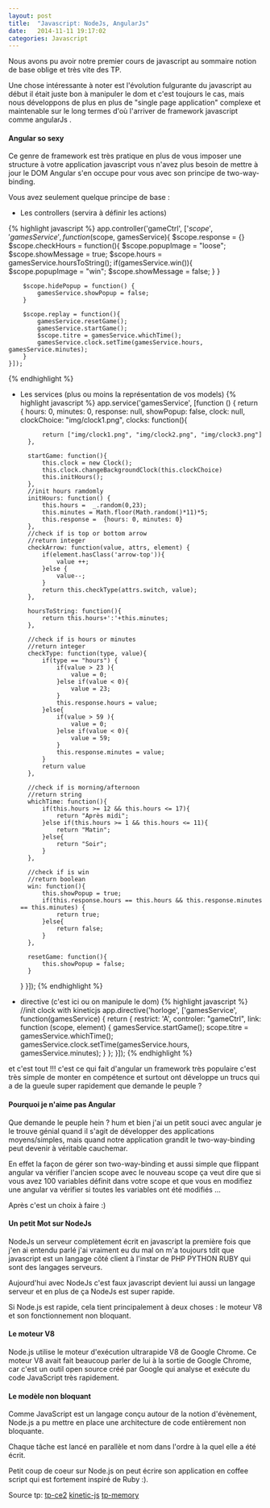```yaml
---
layout: post
title:  "Javascript: NodeJs, AngularJs"
date:   2014-11-11 19:17:02
categories: Javascript
---
```


Nous avons pu avoir notre premier cours de javascript au sommaire notion de base oblige et très vite des TP.

Une chose intéressante à noter est l'évolution fulgurante du javascript au début il était juste bon à manipuler le dom et c'est toujours le cas, mais nous développons de plus en plus de "single page application" complexe et maintenable sur le long termes d'où l'arriver de framework javascript comme angularJs .

#### Angular so sexy

Ce genre de framework est très pratique en plus de vous imposer une structure à votre application javascript vous n'avez plus besoin de mettre à jour le DOM Angular s'en occupe pour vous avec son principe de two-way-binding.

Vous avez seulement quelque principe de base :
* Les controllers (servira à définir les actions)

{% highlight javascript %}
    app.controller('gameCtrl', ['$scope','gamesService', function($scope, gamesService){
        $scope.response = {}
        $scope.checkHours = function(){
            $scope.popupImage = "loose";
            $scope.showMessage = true;
            $scope.hours = gamesService.hoursToString();
            if(gamesService.win()){
                $scope.popupImage = "win";
                $scope.showMessage = false;
            }
        }

        $scope.hidePopup = function() {
            gamesService.showPopup = false;
        }

        $scope.replay = function(){
            gamesService.resetGame();
            gamesService.startGame();
            $scope.titre = gamesService.whichTime();
            gamesService.clock.setTime(gamesService.hours, gamesService.minutes);
        }
    }]);
{% endhighlight %}

* Les services (plus ou moins la représentation de vos models)
{% highlight javascript %}
app.service('gamesService', [function () {
    return {
        hours: 0,
        minutes: 0,
        response: null,
        showPopup: false,
        clock: null,
        clockChoice: "img/clock1.png",
        clocks: function(){

            return ["img/clock1.png", "img/clock2.png", "img/clock3.png"]
        },

        startGame: function(){
            this.clock = new Clock();
            this.clock.changeBackgroundClock(this.clockChoice)
            this.initHours();
        },
        //init hours ramdomly
        initHours: function() {
            this.hours =  _.random(0,23); 
            this.minutes = Math.floor(Math.random()*11)*5;
            this.response =  {hours: 0, minutes: 0}
        },
        //check if is top or bottom arrow
        //return integer
        checkArrow: function(value, attrs, element) {
            if(element.hasClass('arrow-top')){
                value ++;
            }else {
                value--;
            }
            return this.checkType(attrs.switch, value);
        },

        hoursToString: function(){
            return this.hours+':'+this.minutes;
        },

        //check if is hours or minutes 
        //return integer
        checkType: function(type, value){
            if(type == "hours") {
                if(value > 23 ){
                    value = 0;
                }else if(value < 0){
                    value = 23;
                }
                this.response.hours = value;
            }else{
                if(value > 59 ){
                    value = 0;
                }else if(value < 0){
                    value = 59;
                }
                this.response.minutes = value;
            }
            return value
        },

        //check if is morning/afternoon 
        //return string
        whichTime: function(){
            if(this.hours >= 12 && this.hours <= 17){
                return "Après midi";
            }else if(this.hours >= 1 && this.hours <= 11){
                return "Matin";
            }else{
                return "Soir";
            }
        },

        //check if is win
        //return boolean
        win: function(){
            this.showPopup = true;
            if(this.response.hours == this.hours && this.response.minutes == this.minutes) {
                return true;
            }else{
                return false;
            }
        },

        resetGame: function(){
            this.showPopup = false;
        }
    }
}]);
{% endhighlight %}

* directive (c'est ici ou on manipule le dom)
{% highlight javascript %}
//init clock with kineticjs
app.directive('horloge', ['gamesService', function(gamesService) {
    return {
        restrict: 'A',
        controler: "gameCtrl",
        link: function (scope, element) {
            gamesService.startGame();
            scope.titre = gamesService.whichTime();
            gamesService.clock.setTime(gamesService.hours, gamesService.minutes);
        }
    };
}]);
{% endhighlight %}

et c'est tout !!! c'est ce qui fait d'angular un framework très populaire c'est très simple de monter en compétence et surtout ont développe un trucs qui a de la gueule super rapidement que demande le peuple ?

#### Pourquoi je n'aime pas Angular

Que demande le peuple hein ? hum et bien j'ai un petit souci avec angular je le trouve génial quand il s'agit de développer des applications moyens/simples, mais quand notre application grandit le two-way-binding peut devenir à véritable cauchemar.

En effet la façon de gérer son two-way-binding et aussi simple que flippant angular va vérifier l'ancien scope avec le nouveau scope ça veut dire que si vous avez 100 variables définit dans votre scope et que vous en modifiez une angular va vérifier si toutes les variables ont été modifiés ...

Après c'est un choix à faire :)

#### Un petit Mot sur NodeJs

NodeJs un serveur complètement écrit en javascript la première fois que j'en ai entendu parlé j'ai vraiment eu du mal on m'a toujours tdit que javascript est un langage côté client à l'instar de PHP PYTHON RUBY qui sont des langages serveurs.

Aujourd'hui avec NodeJs c'est faux javascript devient lui aussi un langage serveur et en plus de ça NodeJs est super rapide.

Si Node.js est rapide, cela tient principalement à deux choses : le moteur V8 et son fonctionnement non bloquant.

#### Le moteur V8

Node.js utilise le moteur d'exécution ultrarapide V8 de Google Chrome. Ce moteur V8 avait fait beaucoup parler de lui à la sortie de Google Chrome, car c'est un outil open source créé par Google qui analyse et exécute du code JavaScript très rapidement.

#### Le modèle non bloquant

Comme JavaScript est un langage conçu autour de la notion d'évènement, Node.js a pu mettre en place une architecture de code entièrement non bloquante.

Chaque tâche est lancé en parallèle et nom dans l'ordre à la quel elle a été écrit.

Petit coup de coeur sur Node.js on peut écrire son application en coffee script qui est fortement inspiré de Ruby :).

Source tp:
[tp-ce2][tp-ce2]
[kinetic-js][kinetic-js]
[tp-memory][tp-memory]

[tp-ce2]: https://github.com/SamiErrighi/tp-horloge-ce2
[kinetic-js]: https://github.com/SamiErrighi/kinetic-tp
[tp-memory]: https://github.com/SamiErrighi/tp-memory
